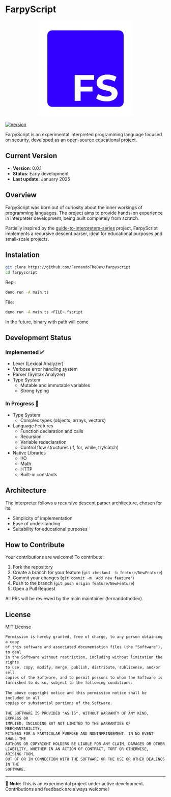 # FarpyScript

<div align="center">
 <img src="/images/logo.png" width="300" height="300">
</div>

[![Version](https://img.shields.io/badge/version-0.0.1--alpha-blue.svg)](https://github.com/your-username/farpyscript)

FarpyScript is an experimental interpreted programming language focused on security, developed as an open-source educational project.

## Current Version

- **Version**: 0.0.1  
- **Status**: Early development  
- **Last update**: January 2025  

## Overview

FarpyScript was born out of curiosity about the inner workings of programming languages. The project aims to provide hands-on experience in interpreter development, being built completely from scratch.

Partially inspired by the [guide-to-interpreters-series](https://github.com/tlaceby/guide-to-interpreters-series) project, FarpyScript implements a recursive descent parser, ideal for educational purposes and small-scale projects.

## Instalation

```bash
git clone https://github.com/FernandoTheDev/farpyscript
cd farpyscript
```

Repl:
```bash
deno run -A main.ts
```

File:
```bash
deno run -A main.ts <FILE>.fscript
```

In the future, binary with path will come

## Development Status

### Implemented ✅

- Lexer (Lexical Analyzer)  
- Verbose error handling system  
- Parser (Syntax Analyzer) 
- Type System  
  - Mutable and immutable variables  
  - Strong typing  

### In Progress 🚧

 
- Type System  
  - Complex types (objects, arrays, vectors)  
- Language Features  
  - Function declaration and calls  
  - Recursion  
  - Variable redeclaration  
  - Control flow structures (if, for, while, try/catch)  
- Native Libraries  
  - I/O  
  - Math  
  - HTTP  
  - Built-in constants  

## Architecture

The interpreter follows a recursive descent parser architecture, chosen for its:  
- Simplicity of implementation  
- Ease of understanding  
- Suitability for educational purposes  

## How to Contribute

Your contributions are welcome! To contribute:  

1. Fork the repository  
2. Create a branch for your feature (`git checkout -b feature/NewFeature`)  
3. Commit your changes (`git commit -m 'Add new feature'`)  
4. Push to the branch (`git push origin feature/NewFeature`)  
5. Open a Pull Request  

All PRs will be reviewed by the main maintainer (fernandothedev).  

## License

MIT License  

```
Permission is hereby granted, free of charge, to any person obtaining a copy
of this software and associated documentation files (the "Software"), to deal
in the Software without restriction, including without limitation the rights
to use, copy, modify, merge, publish, distribute, sublicense, and/or sell
copies of the Software, and to permit persons to whom the Software is
furnished to do so, subject to the following conditions:

The above copyright notice and this permission notice shall be included in all
copies or substantial portions of the Software.

THE SOFTWARE IS PROVIDED "AS IS", WITHOUT WARRANTY OF ANY KIND, EXPRESS OR
IMPLIED, INCLUDING BUT NOT LIMITED TO THE WARRANTIES OF MERCHANTABILITY,
FITNESS FOR A PARTICULAR PURPOSE AND NONINFRINGEMENT. IN NO EVENT SHALL THE
AUTHORS OR COPYRIGHT HOLDERS BE LIABLE FOR ANY CLAIM, DAMAGES OR OTHER
LIABILITY, WHETHER IN AN ACTION OF CONTRACT, TORT OR OTHERWISE, ARISING FROM,
OUT OF OR IN CONNECTION WITH THE SOFTWARE OR THE USE OR OTHER DEALINGS IN THE
SOFTWARE.
```

---

📝 **Note**: This is an experimental project under active development. Contributions and feedback are always welcome!
